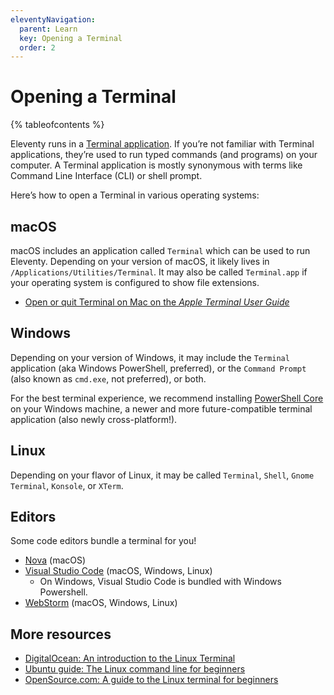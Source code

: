 ```yaml
---
eleventyNavigation:
  parent: Learn
  key: Opening a Terminal
  order: 2
---
```


# Opening a Terminal

{% tableofcontents %}

Eleventy runs in a [Terminal application](https://en.wikipedia.org/wiki/Terminal_emulator). If you’re not familiar with Terminal applications, they’re used to run typed commands (and programs) on your computer. A Terminal application is mostly synonymous with terms like Command Line Interface (CLI) or shell prompt.

Here’s how to open a Terminal in various operating systems:

## macOS

macOS includes an application called `Terminal` which can be used to run Eleventy. Depending on your version of macOS, it likely lives in `/Applications/Utilities/Terminal`. It may also be called `Terminal.app` if your operating system is configured to show file extensions.

- [Open or quit Terminal on Mac on the _Apple Terminal User Guide_](https://support.apple.com/guide/terminal/open-or-quit-terminal-apd5265185d-f365-44cb-8b09-71a064a42125/mac)

## Windows

Depending on your version of Windows, it may include the `Terminal` application (aka Windows PowerShell, preferred), or the `Command Prompt` (also known as `cmd.exe`, not preferred), or both.

For the best terminal experience, we recommend installing [PowerShell Core](https://github.com/PowerShell/PowerShell) on your Windows machine, a newer and more future-compatible terminal application (also newly cross-platform!).

## Linux

Depending on your flavor of Linux, it may be called `Terminal`, `Shell`, `Gnome Terminal`, `Konsole`, or `XTerm`.

## Editors

Some code editors bundle a terminal for you!

- [Nova](https://nova.app/) (macOS)
- [Visual Studio Code](https://code.visualstudio.com/) (macOS, Windows, Linux)
  - On Windows, Visual Studio Code is bundled with Windows Powershell.
- [WebStorm](https://www.jetbrains.com/webstorm/) (macOS, Windows, Linux)

## More resources

- [DigitalOcean: An introduction to the Linux Terminal](https://www.digitalocean.com/community/tutorials/an-introduction-to-the-linux-terminal#terminal-emulator)
- [Ubuntu guide: The Linux command line for beginners](https://ubuntu.com/tutorials/command-line-for-beginners#3-opening-a-terminal)
- [OpenSource.com: A guide to the Linux terminal for beginners](https://opensource.com/article/21/8/linux-terminal)